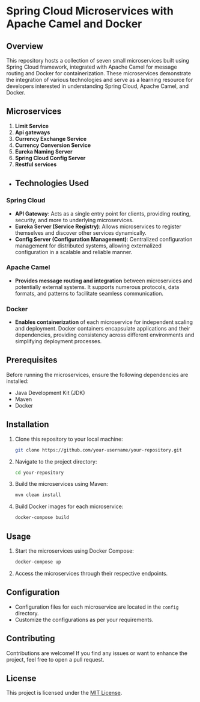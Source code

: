 # Spring Cloud Microservices with Apache Camel and Docker

## Overview

This repository hosts a collection of seven small microservices built using Spring Cloud framework, integrated with Apache Camel for message routing and Docker for containerization. These microservices demonstrate the integration of various technologies and serve as a learning resource for developers interested in understanding Spring Cloud, Apache Camel, and Docker.

## Microservices

1. **Limit Service**
2. **Api gateways**
3. **Currency Exchange Service**
4. **Currency Conversion Service**
5. **Eureka Naming Server**
6. **Spring Cloud Config Server**
7. **Restful services**
   
- ## Technologies Used

### Spring Cloud
- **API Gateway**: Acts as a single entry point for clients, providing routing, security, and more to underlying microservices.
- **Eureka Server (Service Registry)**: Allows microservices to register themselves and discover other services dynamically.
- **Config Server (Configuration Management)**: Centralized configuration management for distributed systems, allowing externalized configuration in a scalable and reliable manner.

### Apache Camel
- **Provides message routing and integration** between microservices and potentially external systems. It supports numerous protocols, data formats, and patterns to facilitate seamless communication.

### Docker
- **Enables containerization** of each microservice for independent scaling and deployment. Docker containers encapsulate applications and their dependencies, providing consistency across different environments and simplifying deployment processes.


## Prerequisites

Before running the microservices, ensure the following dependencies are installed:

- Java Development Kit (JDK)
- Maven
- Docker

## Installation

1. Clone this repository to your local machine:

    ```bash
    git clone https://github.com/your-username/your-repository.git
    ```

2. Navigate to the project directory:

    ```bash
    cd your-repository
    ```

3. Build the microservices using Maven:

    ```bash
    mvn clean install
    ```

4. Build Docker images for each microservice:

    ```bash
    docker-compose build
    ```

## Usage

1. Start the microservices using Docker Compose:

    ```bash
    docker-compose up
    ```

2. Access the microservices through their respective endpoints.

## Configuration

- Configuration files for each microservice are located in the `config` directory.
- Customize the configurations as per your requirements.

## Contributing

Contributions are welcome! If you find any issues or want to enhance the project, feel free to open a pull request.

## License

This project is licensed under the [MIT License](LICENSE).
